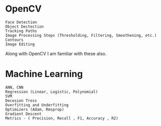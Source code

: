 # OpenCV
```
Face Detection
Object Dectection
Tracking Paths
Image Processing Steps (Thresholding, Filtering, Smoothening, etc.)
Contours 
Image Editing

```

Along with OpenCV I am familiar with these also.
# Machine Learning
```
ANN, CNN
Regression (Linear, Logistic, Polynomial)
SVM
Decesion Tress
Overfitting and Underfitting
Optimizers (Adam, Rmsprop)
Gradient Descent
Metrics - ( Precision, Recall , F1, Accuracy , R2)

```